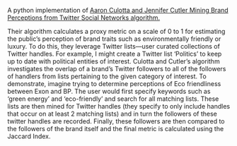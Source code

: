 A python implementation of <a href="http://www.cs.iit.edu/~culotta/pubs/culotta16mining.pdf"> Aaron Culotta and Jennifer Cutler Mining Brand Perceptions from Twitter Social Networks algorithm. </a>

Their algorithm calculates a proxy metric on a scale of 0 to 1 for estimating the public’s perception of brand traits such as environmentally friendly or luxury. To do this, they leverage Twitter lists—user curated collections of Twitter handles. For example, I might create a Twitter list ‘Politics’ to keep up to date with political entities of interest. Culotta and Cutler’s algorithm investigates the overlap of a brand’s Twitter followers to all of the followers of handlers from lists pertaining to the given category of interest. To demonstrate, imagine trying to determine perceptions of Eco friendliness between Exon and BP. The user would first specify keywords such as ‘green energy’ and ‘eco-friendly’ and search for all matching lists. These lists are then mined for Twitter handles (they specify to only include handles that occur on at least 2 matching lists) and in turn the followers of these twitter handles are recorded. Finally, these followers are then compared to the followers of the brand itself and the final metric is calculated using the Jaccard Index. 
